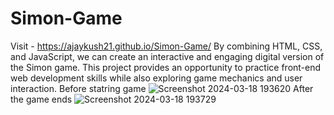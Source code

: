 # Simon-Game
Visit - https://ajaykush21.github.io/Simon-Game/
By combining HTML, CSS, and JavaScript, we can create an interactive and engaging digital version of the Simon game. This project provides an opportunity to practice front-end web development skills while also exploring game mechanics and user interaction.
Before statring game 
![Screenshot 2024-03-18 193620](https://github.com/Ajaykush21/Simon-Game/assets/117836813/dfbf71ac-0755-4e6d-bcd4-d9ffc3304f81)
After the game ends 
![Screenshot 2024-03-18 193729](https://github.com/Ajaykush21/Simon-Game/assets/117836813/de44cfe4-988c-4ce0-87cc-89b63bda8bae)
